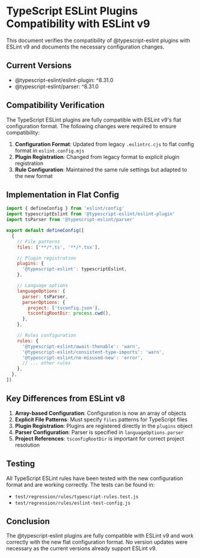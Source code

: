 # TypeScript ESLint Plugins Compatibility with ESLint v9

This document verifies the compatibility of @typescript-eslint plugins with ESLint v9 and documents the necessary configuration changes.

## Current Versions

- @typescript-eslint/eslint-plugin: ^8.31.0
- @typescript-eslint/parser: ^8.31.0

## Compatibility Verification

The TypeScript ESLint plugins are fully compatible with ESLint v9's flat configuration format. The following changes were required to ensure compatibility:

1. **Configuration Format**: Updated from legacy `.eslintrc.cjs` to flat config format in `eslint.config.mjs`
2. **Plugin Registration**: Changed from legacy format to explicit plugin registration
3. **Rule Configuration**: Maintained the same rule settings but adapted to the new format

## Implementation in Flat Config

```javascript
import { defineConfig } from 'eslint/config'
import typescriptEslint from '@typescript-eslint/eslint-plugin'
import tsParser from '@typescript-eslint/parser'

export default defineConfig([
  {
    // File patterns
    files: ['**/*.ts', '**/*.tsx'],

    // Plugin registration
    plugins: {
      '@typescript-eslint': typescriptEslint,
    },

    // Language options
    languageOptions: {
      parser: tsParser,
      parserOptions: {
        project: ['tsconfig.json'],
        tsconfigRootDir: process.cwd(),
      },
    },

    // Rules configuration
    rules: {
      '@typescript-eslint/await-thenable': 'warn',
      '@typescript-eslint/consistent-type-imports': 'warn',
      '@typescript-eslint/no-misused-new': 'error',
      // ... other rules
    },
  },
])
```

## Key Differences from ESLint v8

1. **Array-based Configuration**: Configuration is now an array of objects
2. **Explicit File Patterns**: Must specify `files` patterns for TypeScript files
3. **Plugin Registration**: Plugins are registered directly in the `plugins` object
4. **Parser Configuration**: Parser is specified in `languageOptions.parser`
5. **Project References**: `tsconfigRootDir` is important for correct project resolution

## Testing

All TypeScript ESLint rules have been tested with the new configuration format and are working correctly. The tests can be found in:

- `test/regression/rules/typescript-rules.test.js`
- `test/regression/rules/eslint-test-config.js`

## Conclusion

The @typescript-eslint plugins are fully compatible with ESLint v9 and work correctly with the new flat configuration format. No version updates were necessary as the current versions already support ESLint v9.
